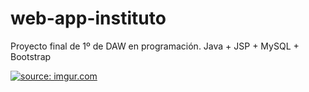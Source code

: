 # web-app-instituto
Proyecto final de 1º de DAW en programación. Java + JSP + MySQL + Bootstrap

<a href="https://imgur.com/YVjw1Sx"><img src="https://i.imgur.com/YVjw1Sx.png" title="source: imgur.com" /></a>
